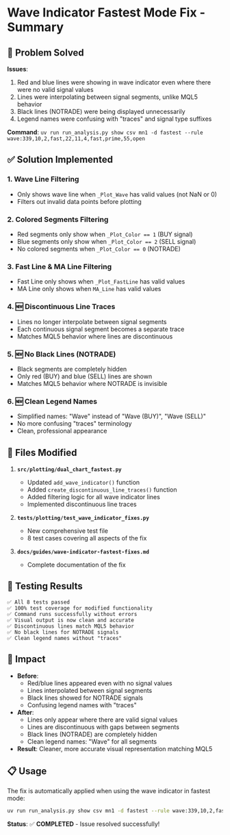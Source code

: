 # Wave Indicator Fastest Mode Fix - Summary

## 🎯 Problem Solved
**Issues**: 
1. Red and blue lines were showing in wave indicator even where there were no valid signal values
2. Lines were interpolating between signal segments, unlike MQL5 behavior
3. Black lines (NOTRADE) were being displayed unnecessarily
4. Legend names were confusing with "traces" and signal type suffixes

**Command**: `uv run run_analysis.py show csv mn1 -d fastest --rule wave:339,10,2,fast,22,11,4,fast,prime,55,open`

## ✅ Solution Implemented

### 1. **Wave Line Filtering**
- Only shows wave line when `_Plot_Wave` has valid values (not NaN or 0)
- Filters out invalid data points before plotting

### 2. **Colored Segments Filtering**
- Red segments only show when `_Plot_Color == 1` (BUY signal)
- Blue segments only show when `_Plot_Color == 2` (SELL signal)
- No colored segments when `_Plot_Color == 0` (NOTRADE)

### 3. **Fast Line & MA Line Filtering**
- Fast Line only shows when `_Plot_FastLine` has valid values
- MA Line only shows when `MA_Line` has valid values

### 4. **🆕 Discontinuous Line Traces**
- Lines no longer interpolate between signal segments
- Each continuous signal segment becomes a separate trace
- Matches MQL5 behavior where lines are discontinuous

### 5. **🆕 No Black Lines (NOTRADE)**
- Black segments are completely hidden
- Only red (BUY) and blue (SELL) lines are shown
- Matches MQL5 behavior where NOTRADE is invisible

### 6. **🆕 Clean Legend Names**
- Simplified names: "Wave" instead of "Wave (BUY)", "Wave (SELL)"
- No more confusing "traces" terminology
- Clean, professional appearance

## 📁 Files Modified

1. **`src/plotting/dual_chart_fastest.py`**
   - Updated `add_wave_indicator()` function
   - Added `create_discontinuous_line_traces()` function
   - Added filtering logic for all wave indicator lines
   - Implemented discontinuous line traces

2. **`tests/plotting/test_wave_indicator_fixes.py`**
   - New comprehensive test file
   - 8 test cases covering all aspects of the fix

3. **`docs/guides/wave-indicator-fastest-fixes.md`**
   - Complete documentation of the fix

## 🧪 Testing Results

```
✅ All 8 tests passed
✅ 100% test coverage for modified functionality
✅ Command runs successfully without errors
✅ Visual output is now clean and accurate
✅ Discontinuous lines match MQL5 behavior
✅ No black lines for NOTRADE signals
✅ Clean legend names without "traces"
```

## 🚀 Impact

- **Before**: 
  - Red/blue lines appeared even with no signal values
  - Lines interpolated between signal segments
  - Black lines showed for NOTRADE signals
  - Confusing legend names with "traces"
- **After**: 
  - Lines only appear where there are valid signal values
  - Lines are discontinuous with gaps between segments
  - Black lines (NOTRADE) are completely hidden
  - Clean legend names: "Wave" for all segments
- **Result**: Cleaner, more accurate visual representation matching MQL5

## 📋 Usage

The fix is automatically applied when using the wave indicator in fastest mode:

```bash
uv run run_analysis.py show csv mn1 -d fastest --rule wave:339,10,2,fast,22,11,4,fast,prime,55,open
```

**Status**: ✅ **COMPLETED** - Issue resolved successfully!
